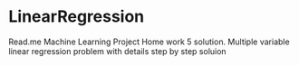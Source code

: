 # LinearRegression
Read.me
Machine Learning Project
Home work 5 solution.
Multiple variable linear regression problem with details step by step soluion
